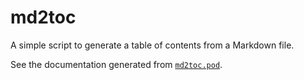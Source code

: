 # md2toc

A simple script to generate a table of contents from a Markdown file.

See the documentation generated from [`md2toc.pod`](md2toc.pod).
